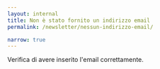 ```yaml
---
layout: internal
title: Non è stato fornito un indirizzo email
permalink: /newsletter/nessun-indirizzo-email/

narrow: true
---
```


Verifica di avere inserito l'email correttamente.
